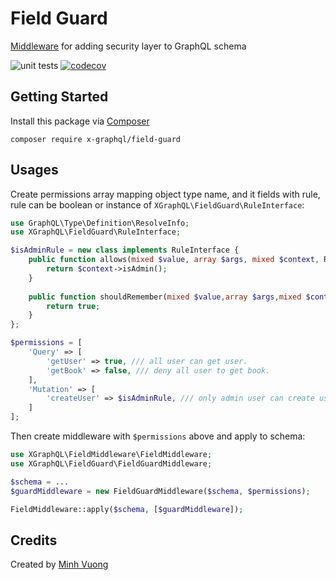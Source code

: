 Field Guard
===========

[Middleware](https://github.com/x-graphql/field-middleware) for adding security layer to GraphQL schema

![unit tests](https://github.com/x-graphql/field-guard/actions/workflows/unit_tests.yml/badge.svg)
[![codecov](https://codecov.io/gh/x-graphql/field-guard/graph/badge.svg?token=a76EAc7BUy)](https://codecov.io/gh/x-graphql/field-guard)

Getting Started
---------------

Install this package via [Composer](https://getcomposer.org)

```shell
composer require x-graphql/field-guard
```

Usages
------

Create permissions array mapping object type name, and it fields with rule, rule can be
boolean or instance of `XGraphQL\FieldGuard\RuleInterface`:

```php
use GraphQL\Type\Definition\ResolveInfo;
use XGraphQL\FieldGuard\RuleInterface;

$isAdminRule = new class implements RuleInterface {
    public function allows(mixed $value, array $args, mixed $context, ResolveInfo $info) : bool{
        return $context->isAdmin();
    }
    
    public function shouldRemember(mixed $value,array $args,mixed $context,ResolveInfo $info) : bool{
        return true;
    }
};

$permissions = [
    'Query' => [
        'getUser' => true, /// all user can get user.
        'getBook' => false, /// deny all user to get book.
    ],
    'Mutation' => [
        'createUser' => $isAdminRule, /// only admin user can create user.
    ]   
];
```

Then create middleware with `$permissions` above and apply to schema:

```php
use XGraphQL\FieldMiddleware\FieldMiddleware;
use XGraphQL\FieldGuard\FieldGuardMiddleware;

$schema = ...
$guardMiddleware = new FieldGuardMiddleware($schema, $permissions);

FieldMiddleware::apply($schema, [$guardMiddleware]);
```

Credits
-------

Created by [Minh Vuong](https://github.com/vuongxuongminh)
